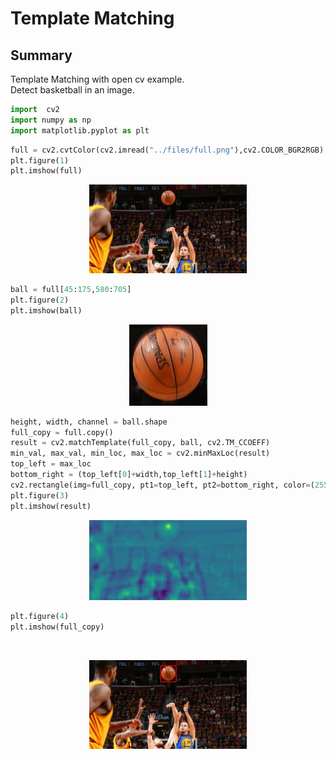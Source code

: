 # Template Matching

## Summary
  
Template Matching with open cv example.<br />
Detect basketball in an image. 

```python
import  cv2   
import numpy as np
import matplotlib.pyplot as plt
```

```python
full = cv2.cvtColor(cv2.imread("../files/full.png"),cv2.COLOR_BGR2RGB)
plt.figure(1)
plt.imshow(full)
```
<p align="center">
  <img src="https://github.com/matanelg/OpenCV/blob/master/Template-Matching/files/full.png" width="50%" height="50%" />
</p>

```python
ball = full[45:175,580:705]
plt.figure(2)
plt.imshow(ball)
```
<p align="center">
  <img src="https://github.com/matanelg/OpenCV/blob/master/Template-Matching/files/ball.png">
</p>

```python
height, width, channel = ball.shape
full_copy = full.copy()
result = cv2.matchTemplate(full_copy, ball, cv2.TM_CCOEFF)
min_val, max_val, min_loc, max_loc = cv2.minMaxLoc(result)
top_left = max_loc
bottom_right = (top_left[0]+width,top_left[1]+height)
cv2.rectangle(img=full_copy, pt1=top_left, pt2=bottom_right, color=(255,0,0),thickness=5)
plt.figure(3)
plt.imshow(result)
```
<p align="center">
  <img src="https://github.com/matanelg/OpenCV/blob/master/Template-Matching/files/result.png" width="50%" height="50%" />
</p>

```python
plt.figure(4)
plt.imshow(full_copy)
```
​<p align="center">
  <img src="https://github.com/matanelg/OpenCV/blob/master/Template-Matching/files/full_copy.png" width="50%" height="50%" />
</p>




